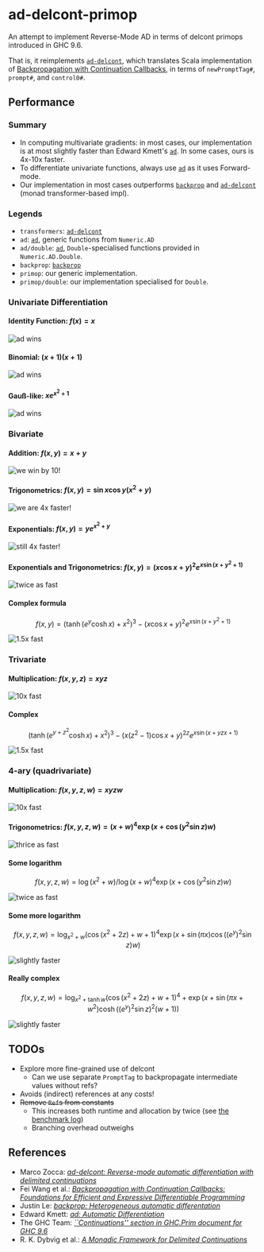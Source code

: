# ad-delcont-primop

An attempt to implement Reverse-Mode AD in terms of delcont primops introduced in GHC 9.6.

That is, it reimplements [`ad-delcont`][ad-delcont], which translates Scala implementation of [Backpropagation with Continuation Callbacks][cc-differ], in terms of `newPromptTag#`, `prompt#`, and `control0#`.

## Performance

### Summary

- In computing multivariate gradients: in most cases, our implementation is at most slightly faster than Edward Kmett's [`ad`][ad].
  In some cases, ours is 4x-10x faster.
- To differentiate univariate functions, always use [`ad`][ad] as it uses Forward-mode.
- Our implementation in most cases outperforms [`backprop`][backprop] and [`ad-delcont`][ad-delcont] (monad transformer-based impl).

### Legends

- `transformers`: [`ad-delcont`][ad-delcont]
- `ad`: [`ad`][ad], generic functions from `Numeric.AD`
- `ad/double`: [`ad`][ad], `Double`-specialised functions provided in `Numeric.AD.Double`.
- `backprop`: [`backprop`][backprop]
- `primop`: our generic implementation.
- `primop/double`: our implementation specialised for `Double`.

### Univariate Differentiation

#### Identity Function: $f(x) = x$

![ad wins](./bench-results/univariate/00.svg)

#### Binomial: $(x + 1)(x + 1)$

![ad wins](./bench-results/univariate/01.svg)

#### Gauß-like: $x e^{x^2 + 1}$

![ad wins](./bench-results/univariate/02.svg)

### Bivariate

#### Addition: $f(x, y) = x + y$

![we win by 10!](./bench-results/bivariate/00.svg)

#### Trigonometrics: $f(x,y) = \sin x \cos y (x^2 + y)$

![we are 4x faster!](./bench-results/bivariate/01.svg)

#### Exponentials: $f(x, y) = y e^{x^2 + y}$

![still 4x faster!](./bench-results/bivariate/02.svg)

#### Exponentials and Trigonometrics: $f(x, y) = (x \cos x + y)^2 e^{x \sin (x + y^2 + 1)}$

![twice as fast](./bench-results/bivariate/03.svg)

#### Complex formula

$$
f(x, y) = (\tanh (e^y  \cosh x) + x ^ 2) ^ 3 - (x \cos x + y) ^ 2 e^{x \sin (x + y ^2 + 1)}
$$

![1.5x fast](./bench-results/bivariate/04.svg)

### Trivariate

#### Multiplication: $f(x,y,z) = xyz$

![10x fast](./bench-results/trivariate/00.svg)

#### Complex

$$
  (\tanh (e^{y + z ^ 2} \cosh x) + x ^ 2) ^ 3 - (x (z ^ 2 - 1) \cos x + y)^{2z} e^{x  \sin (x + yzx + 1)}
$$

![1.5x fast](./bench-results/trivariate/01.svg)

### 4-ary (quadrivariate)

#### Multiplication: $f(x,y,z,w) = xyzw$

![10x fast](./bench-results/4-ary/00.svg)

#### Trigonometrics: $f(x,y,z,w) =  (x + w) ^ 4 \exp(x + \cos (y ^ 2 \sin z) w)$

![thrice as fast](./bench-results/4-ary/01.svg)

#### Some logarithm

$$
  f(x,y,z,w) =  \log (x ^ 2 + w) / \log (x + w) ^ 4 \exp (x + \cos (y ^ 2 \sin z) w)
$$

![twice as fast](./bench-results/4-ary/02.svg)

#### Some more logarithm

$$
  f(x,y,z,w) =  \log_{x ^ 2 + w}(\cos (x ^ 2 + 2 z) + w + 1) ^ 4 \exp (x + \sin (\pi x) \cos ((e^y) ^ 2 \sin z) w)
$$

![slightly faster](./bench-results/4-ary/03.svg)

#### Really complex

$$
  f(x,y,z,w) = \log_{x ^ 2 + \tanh w} (\cos (x ^ 2 + 2z) + w + 1) ^ 4 + \exp (x + \sin (\pi x + w ^ 2) \cosh ((e^y)^ 2 \sin z) ^ 2 (w + 1))
$$

![slightly faster](./bench-results/4-ary/04.svg)

## TODOs

- Explore more fine-grained use of delcont
  + Can we use separate `PromptTag` to backpropagate intermediate values without refs?
- Avoids (indirect) references at any costs!
- ~~Remove `Ref`s from constants~~
  + This increases both runtime and allocation by twice (see [the benchmark log][const-ref-log])
  + Branching overhead outweighs

[const-ref-log]: https://github.com/konn/ad-delcont-primop/actions/runs/3924787010/jobs/6709300040

## References

- Marco Zocca: [_ad-delcont: Reverse-mode automatic differentiation with delimited continuations_][ad-delcont]
- Fei Wang et al.: [_Backpropagation with Continuation Callbacks: Foundations for Efficient and Expressive Differentiable Programming_][cc-differ]
- Justin Le: [_backprop: Heterogeneous automatic differentation_][backprop]
- Edward Kmett: [_ad: Automatic Differentiation_][ad]
- The GHC Team: [_``Continuations'' section in GHC.Prim document for GHC 9.6_][cont-ghc-prim]
- R. K. Dybvig et al.: [_A Monadic Framework for Delimited Continuations_][monadic-delcont]

[ad-delcont]: https://hackage.haskell.org/package/ad-delcont
[cc-differ]: https://papers.nips.cc/paper/2018/file/34e157766f31db3d2099831d348a7933-Paper.pdf
[backprop]: https://backprop.jle.im
[ad]: https://hackage.haskell.org/package/ad
[cont-ghc-prim]: https://ghc.gitlab.haskell.org/ghc/doc/libraries/ghc-prim-0.10.0/GHC-Prim.html#continuations
[monadic-delcont]: https://legacy.cs.indiana.edu/~dyb/pubs/monadicDC.pdf
